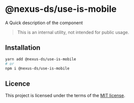 # @nexus-ds/use-is-mobile

A Quick description of the component

> This is an internal utility, not intended for public usage.

## Installation

```sh
yarn add @nexus-ds/use-is-mobile
# or
npm i @nexus-ds/use-is-mobile
```



## Licence

This project is licensed under the terms of the
[MIT license](https://github.com/NexusDesignSystem/nexus-ds/blob/main/LICENSE).
